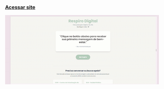 ### [Acessar site](https://awesomeopensource.com/project/elangosundar/awesome-README-templates)

![Site em produção](apresentacao.gif)

